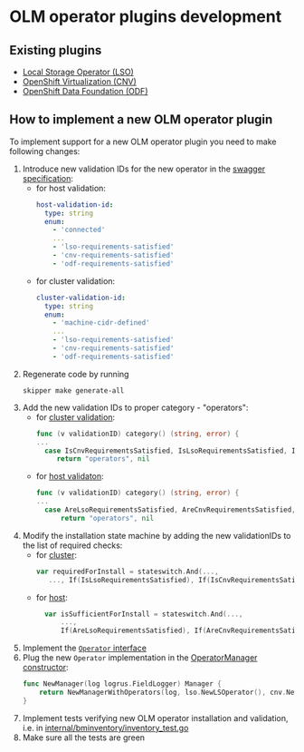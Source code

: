 # OLM operator plugins development

## Existing plugins
  - [Local Storage Operator (LSO)](../../internal/operators/lso)
  - [OpenShift Virtualization (CNV)](../../internal/operators/cnv)
  - [OpenShift Data Foundation (ODF)](../../internal/operators/odf)

## How to implement a new OLM operator plugin

To implement support for a new OLM operator plugin you need to make following changes:

 1. Introduce new validation IDs for the new operator in the [swagger specification](../../swagger.yaml):
    - for host validation:
      ```yaml
      host-validation-id:
        type: string
        enum:
          - 'connected'
          ...
          - 'lso-requirements-satisfied'
          - 'cnv-requirements-satisfied'
          - 'odf-requirements-satisfied'
      ```                   
    - for cluster validation:    
      ```yaml
      cluster-validation-id:
        type: string
        enum:
          - 'machine-cidr-defined'
          ...
          - 'lso-requirements-satisfied'
          - 'cnv-requirements-satisfied'
          - 'odf-requirements-satisfied'
      ```
 1. Regenerate code by running
    ```shell script
    skipper make generate-all 
    ```      
 1. Add the new validation IDs to proper category - "operators":
    - for [cluster validation](../../internal/cluster/validation_id.go):
      ```go
      func (v validationID) category() (string, error) {
      ...
        case IsCnvRequirementsSatisfied, IsLsoRequirementsSatisfied, IsOdfRequirementsSatisfied:
     	   return "operators", nil
      ``` 
    - for [host validaton](../../internal/host/validation_id.go):
      ```go
      func (v validationID) category() (string, error) {
      ...
        case AreLsoRequirementsSatisfied, AreCnvRequirementsSatisfied, AreOdfRequirementsSatisfied:
      		return "operators", nil
      ```
 1. Modify the installation state machine by adding the new validationIDs to the list of required checks:
    - for [cluster](../../internal/cluster/statemachine.go):
      ```go 
      var requiredForInstall = stateswitch.And(...,
         ..., If(IsLsoRequirementsSatisfied), If(IsCnvRequirementsSatisfied), If(IsOdfRequirementsSatisfied))
      ```     
    - for [host](../../internal/host/statemachine.go):
      ```go
      	var isSufficientForInstall = stateswitch.And(...,
      		...,
      		If(AreLsoRequirementsSatisfied), If(AreCnvRequirementsSatisfied), If(AreOdfRequirementsSatisfied))
      ```
 1. Implement the [`Operator` interface](../../internal/operators/api/api.go)
 1. Plug the new `Operator` implementation in the [OperatorManager constructor](../../internal/operators/builder.go):
    ```go
    func NewManager(log logrus.FieldLogger) Manager {
    	return NewManagerWithOperators(log, lso.NewLSOperator(), cnv.NewCnvOperator(log), odf.NewOdfOperator(log))
    }
    ```
 1. Implement tests verifying new OLM operator installation and validation, i.e. in [internal/bminventory/inventory_test.go](../../internal/bminventory/inventory_test.go)
 1. Make sure all the tests are green